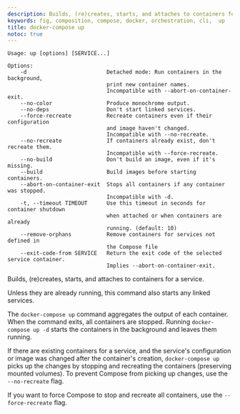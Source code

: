 ```yaml
---
description: Builds, (re)creates, starts, and attaches to containers for a service.
keywords: fig, composition, compose, docker, orchestration, cli,  up
title: docker-compose up
notoc: true
---
```


```
Usage: up [options] [SERVICE...]

Options:
    -d                         Detached mode: Run containers in the background,
                               print new container names.
                               Incompatible with --abort-on-container-exit.
    --no-color                 Produce monochrome output.
    --no-deps                  Don't start linked services.
    --force-recreate           Recreate containers even if their configuration
                               and image haven't changed.
                               Incompatible with --no-recreate.
    --no-recreate              If containers already exist, don't recreate them.
                               Incompatible with --force-recreate.
    --no-build                 Don't build an image, even if it's missing.
    --build                    Build images before starting containers.
    --abort-on-container-exit  Stops all containers if any container was stopped.
                               Incompatible with -d.
    -t, --timeout TIMEOUT      Use this timeout in seconds for container shutdown
                               when attached or when containers are already
                               running. (default: 10)
    --remove-orphans           Remove containers for services not defined in
                               the Compose file
    --exit-code-from SERVICE   Return the exit code of the selected service container.
                               Implies --abort-on-container-exit.
```

Builds, (re)creates, starts, and attaches to containers for a service.

Unless they are already running, this command also starts any linked services.

The `docker-compose up` command aggregates the output of each container. When
the command exits, all containers are stopped. Running `docker-compose up -d`
starts the containers in the background and leaves them running.

If there are existing containers for a service, and the service's configuration
or image was changed after the container's creation, `docker-compose up` picks
up the changes by stopping and recreating the containers (preserving mounted
volumes). To prevent Compose from picking up changes, use the `--no-recreate`
flag.

If you want to force Compose to stop and recreate all containers, use the
`--force-recreate` flag.
